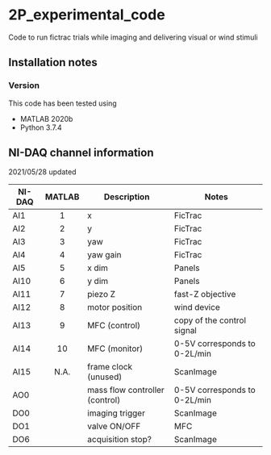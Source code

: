 # 2P_experimental_code
Code to run fictrac trials while imaging and delivering visual or wind stimuli

## Installation notes
### Version
This code has been tested using
- MATLAB 2020b
- Python 3.7.4

## NI-DAQ channel information
2021/05/28 updated

| NI-DAQ  | MATLAB | Description | Notes |
| ------- |:------:| ----------- | ----- |
| AI1 | 1 | x | FicTrac |
| AI2 | 2 | y | FicTrac |
| AI3 | 3 | yaw | FicTrac |
| AI4 | 4 | yaw gain | FicTrac |
| AI5 | 5 | x dim | Panels |
| AI10 | 6 | y dim | Panels |
| AI11 | 7 | piezo Z | fast-Z objective|
| AI12 | 8 | motor position | wind device|
| AI13 | 9 | MFC (control) | copy of the control signal |
| AI14 | 10 | MFC (monitor) | 0-5V corresponds to 0-2L/min |
| AI15 | N.A.| frame clock (unused)| ScanImage|
| AO0 |  | mass flow controller (control) | 0-5V corresponds to 0-2L/min |
| DO0 |  | imaging trigger| ScanImage |
| DO1 |  | valve ON/OFF | MFC |
| DO6 |  | acquisition stop? | ScanImage |
